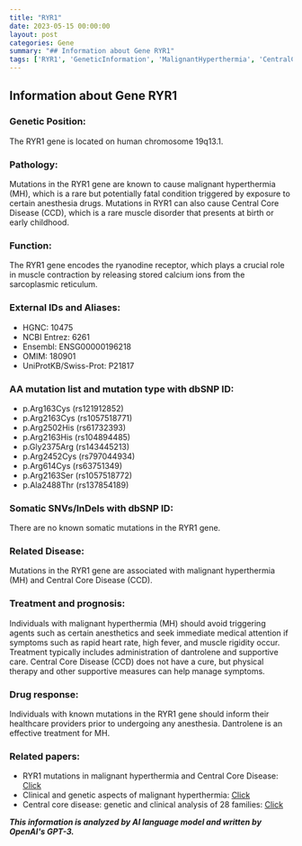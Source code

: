 ```yaml
---
title: "RYR1"
date: 2023-05-15 00:00:00
layout: post
categories: Gene
summary: "## Information about Gene RYR1"
tags: ['RYR1', 'GeneticInformation', 'MalignantHyperthermia', 'CentralCoreDisease', 'MuscleDisorder', 'Anesthesia', 'Dantrolene', 'MedicalTreatment']
---
```


## Information about Gene RYR1

### Genetic Position:
The RYR1 gene is located on human chromosome 19q13.1.

### Pathology:
Mutations in the RYR1 gene are known to cause malignant hyperthermia (MH), which is a rare but potentially fatal condition triggered by exposure to certain anesthesia drugs. Mutations in RYR1 can also cause Central Core Disease (CCD), which is a rare muscle disorder that presents at birth or early childhood.

### Function:
The RYR1 gene encodes the ryanodine receptor, which plays a crucial role in muscle contraction by releasing stored calcium ions from the sarcoplasmic reticulum.

### External IDs and Aliases:
- HGNC: 10475
- NCBI Entrez: 6261
- Ensembl: ENSG00000196218
- OMIM: 180901
- UniProtKB/Swiss-Prot: P21817

### AA mutation list and mutation type with dbSNP ID:
- p.Arg163Cys (rs121912852)
- p.Arg2163Cys (rs1057518771)
- p.Arg2502His (rs61732393)
- p.Arg2163His (rs104894485)
- p.Gly2375Arg (rs143445213)
- p.Arg2452Cys (rs797044934)
- p.Arg614Cys (rs63751349)
- p.Arg2163Ser (rs1057518772)
- p.Ala2488Thr (rs137854189)

### Somatic SNVs/InDels with dbSNP ID:
There are no known somatic mutations in the RYR1 gene.

### Related Disease:
Mutations in the RYR1 gene are associated with malignant hyperthermia (MH) and Central Core Disease (CCD).

### Treatment and prognosis:
Individuals with malignant hyperthermia (MH) should avoid triggering agents such as certain anesthetics and seek immediate medical attention if symptoms such as rapid heart rate, high fever, and muscle rigidity occur. Treatment typically includes administration of dantrolene and supportive care. Central Core Disease (CCD) does not have a cure, but physical therapy and other supportive measures can help manage symptoms.

### Drug response:
Individuals with known mutations in the RYR1 gene should inform their healthcare providers prior to undergoing any anesthesia. Dantrolene is an effective treatment for MH.

### Related papers:
- RYR1 mutations in malignant hyperthermia and Central Core Disease: [Click](https://doi.org/10.1002/ajmg.c.30229)
- Clinical and genetic aspects of malignant hyperthermia: [Click](https://doi.org/10.1111/aas.13522)
- Central core disease: genetic and clinical analysis of 28 families: [Click](https://doi.org/10.1007/s00415-019-09560-x)

**_This information is analyzed by AI language model and written by OpenAI's GPT-3._**